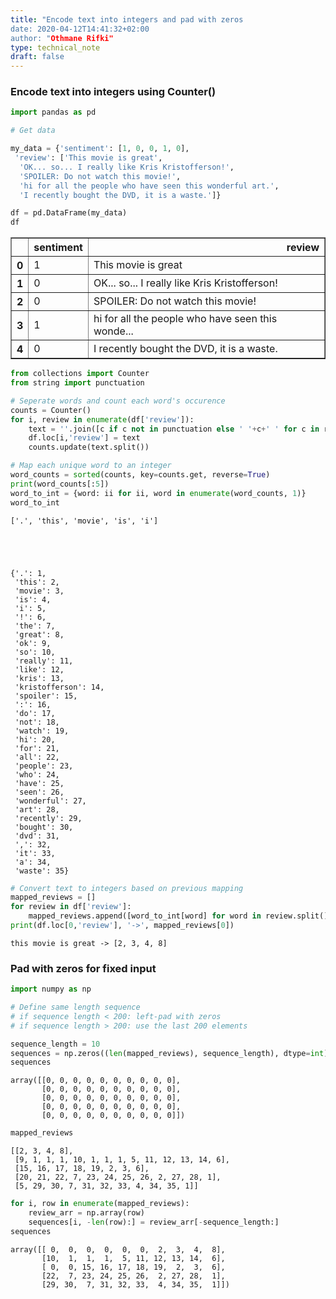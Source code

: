 ```yaml
---
title: "Encode text into integers and pad with zeros
date: 2020-04-12T14:41:32+02:00
author: "Othmane Rifki"
type: technical_note
draft: false
---
```

### Encode text into integers using Counter()


```python
import pandas as pd 

# Get data

my_data = {'sentiment': [1, 0, 0, 1, 0],
 'review': ['This movie is great',
  'OK... so... I really like Kris Kristofferson!',
  'SPOILER: Do not watch this movie!',
  'hi for all the people who have seen this wonderful art.',
  'I recently bought the DVD, it is a waste.']}

df = pd.DataFrame(my_data)
df
```




<div>
<style scoped>
    .dataframe tbody tr th:only-of-type {
        vertical-align: middle;
    }

    .dataframe tbody tr th {
        vertical-align: top;
    }

    .dataframe thead th {
        text-align: right;
    }
</style>
<table border="1" class="dataframe">
  <thead>
    <tr style="text-align: right;">
      <th></th>
      <th>sentiment</th>
      <th>review</th>
    </tr>
  </thead>
  <tbody>
    <tr>
      <th>0</th>
      <td>1</td>
      <td>This movie is great</td>
    </tr>
    <tr>
      <th>1</th>
      <td>0</td>
      <td>OK... so... I really like Kris Kristofferson!</td>
    </tr>
    <tr>
      <th>2</th>
      <td>0</td>
      <td>SPOILER: Do not watch this movie!</td>
    </tr>
    <tr>
      <th>3</th>
      <td>1</td>
      <td>hi for all the people who have seen this wonde...</td>
    </tr>
    <tr>
      <th>4</th>
      <td>0</td>
      <td>I recently bought the DVD, it is a waste.</td>
    </tr>
  </tbody>
</table>
</div>




```python
from collections import Counter
from string import punctuation

# Seperate words and count each word's occurence
counts = Counter()
for i, review in enumerate(df['review']):
    text = ''.join([c if c not in punctuation else ' '+c+' ' for c in review]).lower()
    df.loc[i,'review'] = text
    counts.update(text.split())
```


```python
# Map each unique word to an integer
word_counts = sorted(counts, key=counts.get, reverse=True)
print(word_counts[:5])
word_to_int = {word: ii for ii, word in enumerate(word_counts, 1)}
word_to_int
```

    ['.', 'this', 'movie', 'is', 'i']





    {'.': 1,
     'this': 2,
     'movie': 3,
     'is': 4,
     'i': 5,
     '!': 6,
     'the': 7,
     'great': 8,
     'ok': 9,
     'so': 10,
     'really': 11,
     'like': 12,
     'kris': 13,
     'kristofferson': 14,
     'spoiler': 15,
     ':': 16,
     'do': 17,
     'not': 18,
     'watch': 19,
     'hi': 20,
     'for': 21,
     'all': 22,
     'people': 23,
     'who': 24,
     'have': 25,
     'seen': 26,
     'wonderful': 27,
     'art': 28,
     'recently': 29,
     'bought': 30,
     'dvd': 31,
     ',': 32,
     'it': 33,
     'a': 34,
     'waste': 35}




```python
# Convert text to integers based on previous mapping
mapped_reviews = []
for review in df['review']:
    mapped_reviews.append([word_to_int[word] for word in review.split()])
print(df.loc[0,'review'], '->', mapped_reviews[0])
```

    this movie is great -> [2, 3, 4, 8]


### Pad with zeros for fixed input


```python
import numpy as np

# Define same length sequence
# if sequence length < 200: left-pad with zeros
# if sequence length > 200: use the last 200 elements 

sequence_length = 10
sequences = np.zeros((len(mapped_reviews), sequence_length), dtype=int)
sequences
```




    array([[0, 0, 0, 0, 0, 0, 0, 0, 0, 0],
           [0, 0, 0, 0, 0, 0, 0, 0, 0, 0],
           [0, 0, 0, 0, 0, 0, 0, 0, 0, 0],
           [0, 0, 0, 0, 0, 0, 0, 0, 0, 0],
           [0, 0, 0, 0, 0, 0, 0, 0, 0, 0]])




```python
mapped_reviews
```




    [[2, 3, 4, 8],
     [9, 1, 1, 1, 10, 1, 1, 1, 5, 11, 12, 13, 14, 6],
     [15, 16, 17, 18, 19, 2, 3, 6],
     [20, 21, 22, 7, 23, 24, 25, 26, 2, 27, 28, 1],
     [5, 29, 30, 7, 31, 32, 33, 4, 34, 35, 1]]




```python
for i, row in enumerate(mapped_reviews):
    review_arr = np.array(row)
    sequences[i, -len(row):] = review_arr[-sequence_length:]
sequences
```




    array([[ 0,  0,  0,  0,  0,  0,  2,  3,  4,  8],
           [10,  1,  1,  1,  5, 11, 12, 13, 14,  6],
           [ 0,  0, 15, 16, 17, 18, 19,  2,  3,  6],
           [22,  7, 23, 24, 25, 26,  2, 27, 28,  1],
           [29, 30,  7, 31, 32, 33,  4, 34, 35,  1]])


